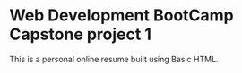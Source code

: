 # Web Development BootCamp Capstone project 1

This is a personal online resume built using Basic HTML.
